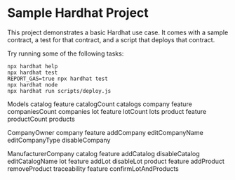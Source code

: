# Sample Hardhat Project

This project demonstrates a basic Hardhat use case. It comes with a sample contract, a test for that contract, and a script that deploys that contract.

Try running some of the following tasks:

```shell
npx hardhat help
npx hardhat test
REPORT_GAS=true npx hardhat test
npx hardhat node
npx hardhat run scripts/deploy.js
```

Models
    catalog feature
        catalogCount
        catalogs
    company feature
        companiesCount
        companies
    lot feature
        lotCount
        lots
    product feature
        productCount
        products
        

CompanyOwner
    company feature
        addCompany
        editCompanyName
        editCompanyType
        disableCompany

ManufacturerCompany
    catalog feature
        addCatalog
        disableCatalog
        editCatalogName
    lot feature
        addLot
        disableLot
    product feature
        addProduct
        removeProduct
    traceability feature
        confirmLotAndProducts


